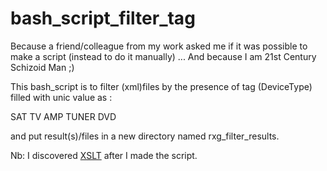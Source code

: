 # bash_script_filter_tag

Because a friend/colleague from my work asked me if it was possible to make a script (instead to do it manually) ...
And because I am 21st Century Schizoid Man  ;) 

This bash_script is to filter (xml)files by the presence of tag (DeviceType) filled with unic value as :

<DeviceType>SAT</DeviceType>
<DeviceType>TV</DeviceType>
<DeviceType>AMP</DeviceType>
<DeviceType>TUNER</DeviceType>
<DeviceType>DVD</DeviceType>

and put result(s)/files in a new directory named rxg_filter_results.

Nb: I discovered <a href="https://en.wikipedia.org/wiki/XSLT">XSLT</a> after I made the script.
